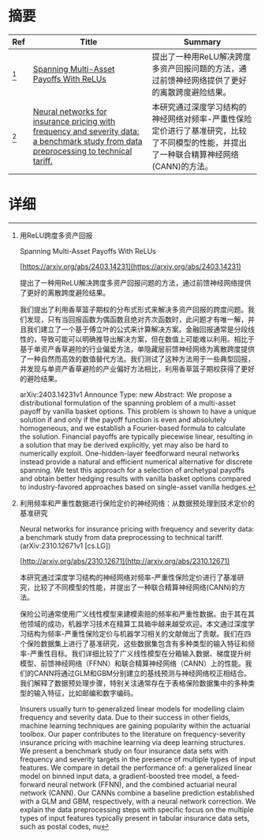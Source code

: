 # 摘要

| Ref | Title | Summary |
| --- | --- | --- |
| [^1] | [Spanning Multi-Asset Payoffs With ReLUs](https://arxiv.org/abs/2403.14231) | 提出了一种用ReLU解决跨度多资产回报问题的方法，通过前馈神经网络提供了更好的离散跨度避险结果。 |
| [^2] | [Neural networks for insurance pricing with frequency and severity data: a benchmark study from data preprocessing to technical tariff.](http://arxiv.org/abs/2310.12671) | 本研究通过深度学习结构的神经网络对频率-严重性保险定价进行了基准研究，比较了不同模型的性能，并提出了一种联合精算神经网络(CANN)的方法。 |

# 详细

[^1]: 用ReLU跨度多资产回报

    Spanning Multi-Asset Payoffs With ReLUs

    [https://arxiv.org/abs/2403.14231](https://arxiv.org/abs/2403.14231)

    提出了一种用ReLU解决跨度多资产回报问题的方法，通过前馈神经网络提供了更好的离散跨度避险结果。

    

    我们提出了利用香草篮子期权的分布式形式来解决多资产回报的跨度问题。我们发现，只有当回报函数为偶函数且绝对齐次函数时，此问题才有唯一解，并且我们建立了一个基于傅立叶的公式来计算解决方案。金融回报通常是分段线性的，导致可能可以明确推导出解决方案，但在数值上可能难以利用。相比于基于单资产香草避险的行业偏爱方法，单隐藏层前馈神经网络为离散跨度提供了一种自然而高效的数值替代方法。我们测试了这种方法用于一些典型回报，并发现与单资产香草避险的产业偏好方法相比，利用香草篮子期权获得了更好的避险结果。

    arXiv:2403.14231v1 Announce Type: new  Abstract: We propose a distributional formulation of the spanning problem of a multi-asset payoff by vanilla basket options. This problem is shown to have a unique solution if and only if the payoff function is even and absolutely homogeneous, and we establish a Fourier-based formula to calculate the solution. Financial payoffs are typically piecewise linear, resulting in a solution that may be derived explicitly, yet may also be hard to numerically exploit. One-hidden-layer feedforward neural networks instead provide a natural and efficient numerical alternative for discrete spanning. We test this approach for a selection of archetypal payoffs and obtain better hedging results with vanilla basket options compared to industry-favored approaches based on single-asset vanilla hedges.
    
[^2]: 利用频率和严重性数据进行保险定价的神经网络：从数据预处理到技术定价的基准研究

    Neural networks for insurance pricing with frequency and severity data: a benchmark study from data preprocessing to technical tariff. (arXiv:2310.12671v1 [cs.LG])

    [http://arxiv.org/abs/2310.12671](http://arxiv.org/abs/2310.12671)

    本研究通过深度学习结构的神经网络对频率-严重性保险定价进行了基准研究，比较了不同模型的性能，并提出了一种联合精算神经网络(CANN)的方法。

    

    保险公司通常使用广义线性模型来建模索赔的频率和严重性数据。由于其在其他领域的成功，机器学习技术在精算工具箱中越来越受欢迎。本文通过深度学习结构为频率-严重性保险定价与机器学习相关的文献做出了贡献。我们在四个保险数据集上进行了基准研究，这些数据集包含有多种类型的输入特征和频率-严重性目标。我们详细比较了广义线性模型在分箱输入数据、梯度提升树模型、前馈神经网络（FFNN）和联合精算神经网络（CANN）上的性能。我们的CANN将通过GLM和GBM分别建立的基线预测与神经网络校正相结合。我们解释了数据预处理步骤，特别关注通常存在于表格保险数据集中的多种类型的输入特征，比如邮编和数字编码。

    Insurers usually turn to generalized linear models for modelling claim frequency and severity data. Due to their success in other fields, machine learning techniques are gaining popularity within the actuarial toolbox. Our paper contributes to the literature on frequency-severity insurance pricing with machine learning via deep learning structures. We present a benchmark study on four insurance data sets with frequency and severity targets in the presence of multiple types of input features. We compare in detail the performance of: a generalized linear model on binned input data, a gradient-boosted tree model, a feed-forward neural network (FFNN), and the combined actuarial neural network (CANN). Our CANNs combine a baseline prediction established with a GLM and GBM, respectively, with a neural network correction. We explain the data preprocessing steps with specific focus on the multiple types of input features typically present in tabular insurance data sets, such as postal codes, nu
    

